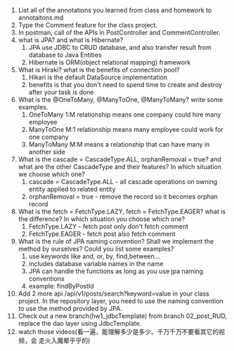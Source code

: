1.  List all of the annotations you learned from class and homework to annotaitons.md
2.  Type the Comment feature for the class project.
3.  In postman, call of the APIs in PostController and CommentController.
4.  what is JPA? and what is Hibernate?
	1. JPA use JDBC to CRUD database, and also transfer result from database to Java Entities
	2. Hibernate is ORM(object relational mapping) framework
5.  What is Hiraki? what is the benefits of connection pool?
	1. Hikari is the default DataSource implementation
	2. benefits is that you don't need to spend time to create and destroy after your task is done
6.  What is the  @OneToMany, @ManyToOne, @ManyToMany? write some examples.
	1. OneToMany 1:M relationship means one company could hire many employee
	2. ManyToOne M:1 relationship means many employee could work for one company
	3. ManyToMany M:M means a relationship that can have many in another side
7. What is the  cascade = CascadeType.ALL, orphanRemoval = true? and what are the other CascadeType and their features? In which situation we choose which one?
	1. cascade = CascadeType.ALL - all cascade operations on owning entity applied to related entity
	2. orphanRemoval = true - remove the record so it becomes orphan record
8.  What is the  fetch = FetchType.LAZY, fetch = FetchType.EAGER? what is the difference? In which situation you choose which one?
	1. FetchType.LAZY - fetch post only don't fetch comment
	2. FetchType.EAGER - fetch post also fetch comment
9.  What is the rule of JPA naming convention? Shall we implement the method by ourselves? Could you list some examples?
	1. use keywords like and, or, by, find,between...
	2. includes database variable names in the name
	3. JPA can handle the functions as long as you use jpa naming conventions
	4. example: findByPostId
10. Add 2 more api  /api/v1/posts/search?keyword=value in your class project. In the repository layer, you need to use the naming convention to use the method provided by JPA.
11. Check out a new branch(hw1_jdbcTemplate) from branch 02_post_RUD, replace 
the dao layer using JdbcTemplate.
12. watch those videos(看一遍，能理解多少是多少。千万千万不要看其它的视频，会
走火入魔晕乎乎的)